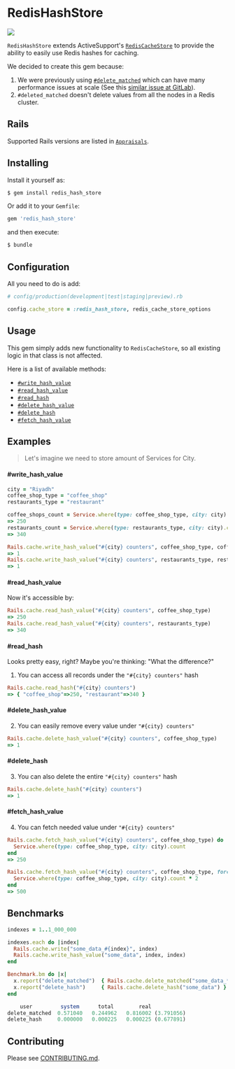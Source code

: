 # RedisHashStore
![](https://img.shields.io/gem/v/redis_hash_store)

`RedisHashStore` extends ActiveSupport's [`RedisCacheStore`](https://github.com/rails/rails/blob/master/activesupport/lib/active_support/cache/redis_cache_store.rb) to provide the ability to easily use Redis hashes for caching.

We decided to create this gem because:

1. We were previously using [`#delete_matched`](https://apidock.com/rails/ActiveSupport/Cache/Store/delete_matched) which can have many performance issues at scale (See this [similar issue at GitLab](https://gitlab.com/gitlab-org/gitlab/-/issues/201808)).
2. `#deleted_matched` doesn't delete values from all the nodes in a Redis cluster.

## Rails
Supported Rails versions are listed in [`Appraisals`](https://github.com/mrsool/redis_hash_store/blob/master/Appraisals). 

## Installing
Install it yourself as:
```bash
$ gem install redis_hash_store
```
Or add it to your `Gemfile`:
```ruby
gem 'redis_hash_store'
```
and then execute:
```bash
$ bundle
```

## Configuration
All you need to do is add:
```ruby
# config/production(development|test|staging|preview).rb

config.cache_store = :redis_hash_store, redis_cache_store_options
```

## Usage
This gem simply adds new functionality to `RedisCacheStore`, so all existing logic in that class is not affected.

Here is a list of available methods:

* [`#write_hash_value`](#write_hash_value)
* [`#read_hash_value`](#read_hash_value)
* [`#read_hash`](#read_hash)
* [`#delete_hash_value`](#delete_hash_value)
* [`#delete_hash`](#delete_hash)
* [`#fetch_hash_value`](#fetch_hash_value)

## Examples

> Let's imagine we need to store amount of Services for City.

#### #write_hash_value

```ruby
city = "Riyadh"
coffee_shop_type = "coffee_shop"
restaurants_type = "restaurant"

coffee_shops_count = Service.where(type: coffee_shop_type, city: city).count
=> 250
restaurants_count = Service.where(type: restaurants_type, city: city).count
=> 340

Rails.cache.write_hash_value("#{city} counters", coffee_shop_type, coffee_shops_count)
=> 1
Rails.cache.write_hash_value("#{city} counters", restaurants_type, restaurants_count)
=> 1
```
#### #read_hash_value

Now it's accessible by:

```ruby
Rails.cache.read_hash_value("#{city} counters", coffee_shop_type)
=> 250
Rails.cache.read_hash_value("#{city} counters", restaurants_type)
=> 340
```
#### #read_hash

Looks pretty easy, right? Maybe you're thinking: "What the difference?"

1. You can access all records under the `"#{city} counters"` hash
```ruby
Rails.cache.read_hash("#{city} counters")
=> { "coffee_shop"=>250, "restaurant"=>340 }
```

#### #delete_hash_value

2. You can easily remove every value under `"#{city} counters"`
```ruby
Rails.cache.delete_hash_value("#{city} counters", coffee_shop_type)
=> 1
```

#### #delete_hash

3. You can also delete the entire `"#{city} counters"` hash
```ruby
Rails.cache.delete_hash("#{city} counters")
=> 1
```
#### #fetch_hash_value
4. You can fetch needed value under `"#{city} counters"`
```ruby
Rails.cache.fetch_hash_value("#{city} counters", coffee_shop_type) do
  Service.where(type: coffee_shop_type, city: city).count
end
=> 250

Rails.cache.fetch_hash_value("#{city} counters", coffee_shop_type, force: true) do
  Service.where(type: coffee_shop_type, city: city).count * 2
end
=> 500
```

## Benchmarks
```ruby
indexes = 1..1_000_000

indexes.each do |index|
  Rails.cache.write("some_data_#{index}", index)
  Rails.cache.write_hash_value("some_data", index, index)
end

Benchmark.bm do |x|
  x.report("delete_matched")  { Rails.cache.delete_matched("some_data_*") }
  x.report("delete_hash")     { Rails.cache.delete_hash("some_data") }
end

    user         system      total        real
delete_matched  0.571040   0.244962   0.816002 (3.791056)
delete_hash     0.000000   0.000225   0.000225 (0.677891)
```

## Contributing
Please see [CONTRIBUTING.md](https://github.com/mrsool/redis_hash_store/blob/master/CONTRIBUTING.md).
